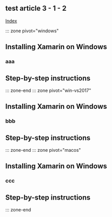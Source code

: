 ## test article 3 - 1 - 2


[Index](../../docs-index.yml)

::: zone pivot="windows"

## Installing Xamarin on Windows

### aaa

## Step-by-step instructions

::: zone-end
::: zone pivot="win-vs2017"
## Installing Xamarin on Windows

### bbb

## Step-by-step instructions
::: zone-end
::: zone pivot="macos"
## Installing Xamarin on Windows

### ccc

## Step-by-step instructions
::: zone-end